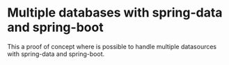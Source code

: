 # Multiple databases with spring-data and spring-boot
This a proof of concept where is possible to handle multiple datasources with spring-data and spring-boot.
